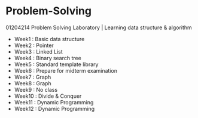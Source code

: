 # Problem-Solving
01204214 Problem Solving Laboratory | Learning data structure &amp; algorithm
  - Week1 : Basic data structure
  - Week2 : Pointer
  - Week3 : Linked List
  - Week4 : Binary search tree
  - Week5 : Standard template library
  - Week6 : Prepare for midterm examination
  - Week7 : Graph
  - Week8 : Graph
  - Week9 : No class
  - Week10 : Divide & Conquer
  - Week11 : Dynamic Programming
  - Week12 : Dynamic Programming
